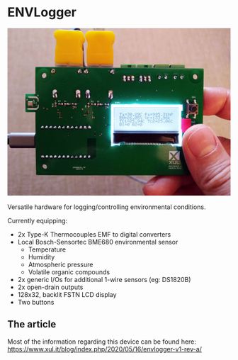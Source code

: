 # ENVLogger

![ENVLogger](https://raw.githubusercontent.com/oxullo/envlogger/master/docs/envlogger-v1-ra.jpg)

Versatile hardware for logging/controlling environmental conditions.

Currently equipping:

* 2x Type-K Thermocouples EMF to digital converters
* Local Bosch-Sensortec BME680 environmental sensor
	* Temperature
	* Humidity
	* Atmospheric pressure
	* Volatile organic compounds
* 2x generic I/Os for additional 1-wire sensors (eg: DS1820B)
* 2x open-drain outputs
* 128x32, backlit FSTN LCD display
* Two buttons


## The article

Most of the information regarding this device can be found here: https://www.xul.it/blog/index.php/2020/05/16/envlogger-v1-rev-a/
